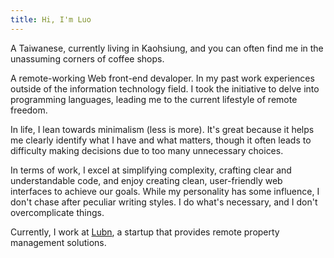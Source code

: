 ```yaml
---
title: Hi, I'm Luo
---
```


A Taiwanese, currently living in Kaohsiung, and you can often find me in the unassuming corners of coffee shops.

A remote-working Web front-end devaloper. In my past work experiences outside of the information technology field. I took the initiative to delve into programming languages, leading me to the current lifestyle of remote freedom.

In life, I lean towards minimalism (less is more). It's great because it helps me clearly identify what I have and what matters, though it often leads to difficulty making decisions due to too many unnecessary choices.

In terms of work, I excel at simplifying complexity, crafting clear and understandable code, and enjoy creating clean, user-friendly web interfaces to achieve our goals. While my personality has some influence, I don't chase after peculiar writing styles. I do what's necessary, and I don't overcomplicate things.

Currently, I work at [Lubn](https://lubn.com/), a startup that provides remote property management solutions.
